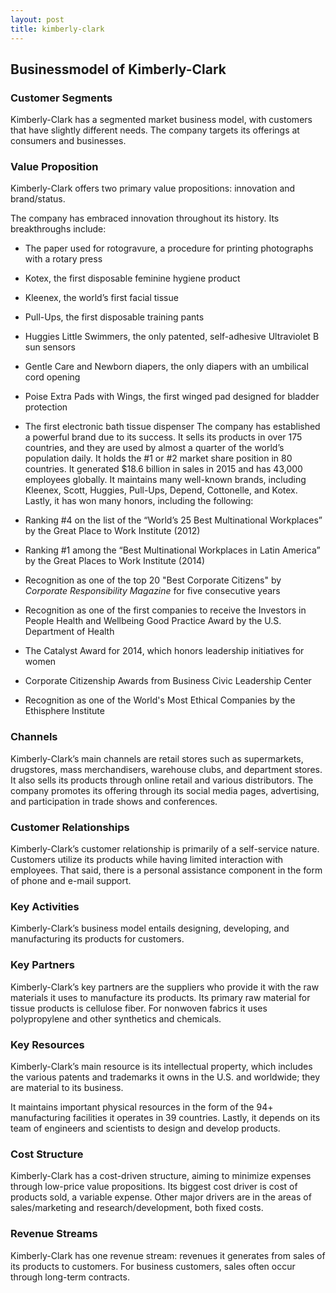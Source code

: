 ```yaml
---
layout: post
title: kimberly-clark
---
```


Businessmodel of Kimberly-Clark
--------------------------------

### Customer Segments

Kimberly-Clark has a segmented market business model, with customers that have slightly different needs. The company targets its offerings at consumers and businesses.

### Value Proposition

Kimberly-Clark offers two primary value propositions: innovation and brand/status.

The company has embraced innovation throughout its history. Its breakthroughs include:

 * The paper used for rotogravure, a procedure for printing photographs with a rotary press
* Kotex, the first disposable feminine hygiene product
* Kleenex, the world’s first facial tissue
* Pull-Ups, the first disposable training pants
* Huggies Little Swimmers, the only patented, self-adhesive Ultraviolet B sun sensors
* Gentle Care and Newborn diapers, the only diapers with an umbilical cord opening
* Poise Extra Pads with Wings, the first winged pad designed for bladder protection
* The first electronic bath tissue dispenser
 The company has established a powerful brand due to its success. It sells its products in over 175 countries, and they are used by almost a quarter of the world’s population daily. It holds the #1 or #2 market share position in 80 countries. It generated $18.6 billion in sales in 2015 and has 43,000 employees globally. It maintains many well-known brands, including Kleenex, Scott, Huggies, Pull-Ups, Depend, Cottonelle, and Kotex. Lastly, it has won many honors, including the following:

 * Ranking #4 on the list of the “World’s 25 Best Multinational Workplaces” by the Great Place to Work Institute (2012)
* Ranking #1 among the “Best Multinational Workplaces in Latin America” by the Great Places to Work Institute (2014)
* Recognition as one of the top 20 "Best Corporate Citizens" by *Corporate Responsibility Magazine* for five consecutive years
* Recognition as one of the first companies to receive the Investors in People Health and Wellbeing Good Practice Award by the U.S. Department of Health
* The Catalyst Award for 2014, which honors leadership initiatives for women
* Corporate Citizenship Awards from Business Civic Leadership Center
* Recognition as one of the World's Most Ethical Companies by the Ethisphere Institute
 ### Channels

Kimberly-Clark’s main channels are retail stores such as supermarkets, drugstores, mass merchandisers, warehouse clubs, and department stores. It also sells its products through online retail and various distributors. The company promotes its offering through its social media pages, advertising, and participation in trade shows and conferences.

### Customer Relationships

Kimberly-Clark’s customer relationship is primarily of a self-service nature. Customers utilize its products while having limited interaction with employees. That said, there is a personal assistance component in the form of phone and e-mail support.

### Key Activities

Kimberly-Clark’s business model entails designing, developing, and manufacturing its products for customers.

### Key Partners

Kimberly-Clark’s key partners are the suppliers who provide it with the raw materials it uses to manufacture its products. Its primary raw material for tissue products is cellulose fiber. For nonwoven fabrics it uses polypropylene and other synthetics and chemicals.

### Key Resources

Kimberly-Clark’s main resource is its intellectual property, which includes the various patents and trademarks it owns in the U.S. and worldwide; they are material to its business.

It maintains important physical resources in the form of the 94+ manufacturing facilities it operates in 39 countries. Lastly, it depends on its team of engineers and scientists to design and develop products.

### Cost Structure

Kimberly-Clark has a cost-driven structure, aiming to minimize expenses through low-price value propositions. Its biggest cost driver is cost of products sold, a variable expense. Other major drivers are in the areas of sales/marketing and research/development, both fixed costs.

### Revenue Streams

Kimberly-Clark has one revenue stream: revenues it generates from sales of its products to customers. For business customers, sales often occur through long-term contracts.
